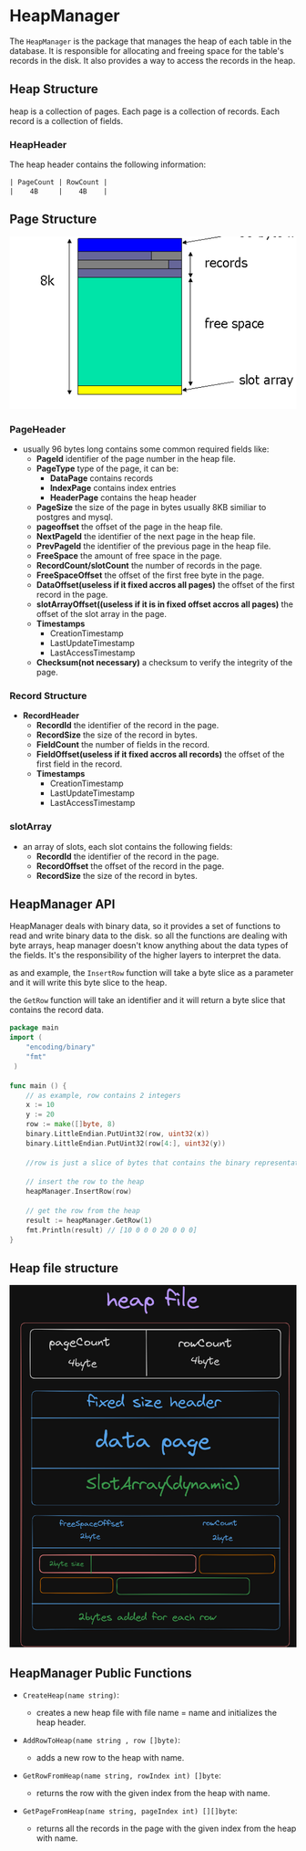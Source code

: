 # HeapManager

The `HeapManager` is the package that manages the heap of each table in the database. It is responsible for allocating and freeing space for the table's records in the disk. It also provides a way to access the records in the heap.

## Heap Structure

heap is a collection of pages. Each page is a collection of records. Each record is a collection of fields.

### HeapHeader

The heap header contains the following information:

```
| PageCount | RowCount |
|    4B     |    4B    |
```

## Page Structure

![ page structure](assets/image.png)

### PageHeader

- usually 96 bytes long contains some common required fields like:
  - **PageId**
    identifier of the page number in the heap file.
  - **PageType**
    type of the page, it can be:
    - **DataPage**
      contains records
    - **IndexPage**
      contains index entries
    - **HeaderPage**
      contains the heap header
  - **PageSize**
    the size of the page in bytes usually 8KB similiar to postgres and mysql.
  - **pageoffset**
    the offset of the page in the heap file.
  - **NextPageId**
    the identifier of the next page in the heap file.
  - **PrevPageId**
    the identifier of the previous page in the heap file.
  - **FreeSpace**
    the amount of free space in the page.
  - **RecordCount/slotCount**
    the number of records in the page.
  - **FreeSpaceOffset**
    the offset of the first free byte in the page.
  - **DataOffset(useless if it fixed accros all pages)**
    the offset of the first record in the page.
  - **slotArrayOffset((useless if it is in fixed offset accros all pages)**
    the offset of the slot array in the page.
  - **Timestamps**
    - CreationTimestamp
    - LastUpdateTimestamp
    - LastAccessTimestamp
  - **Checksum(not necessary)**
    a checksum to verify the integrity of the page.

### Record Structure

- **RecordHeader**
  - **RecordId**
    the identifier of the record in the page.
  - **RecordSize**
    the size of the record in bytes.
  - **FieldCount**
    the number of fields in the record.
  - **FieldOffset(useless if it fixed accros all records)**
    the offset of the first field in the record.
  - **Timestamps**
    - CreationTimestamp
    - LastUpdateTimestamp
    - LastAccessTimestamp

### slotArray

- an array of slots, each slot contains the following fields:
  - **RecordId**
    the identifier of the record in the page.
  - **RecordOffset**
    the offset of the record in the page.
  - **RecordSize**
    the size of the record in bytes.

## HeapManager API

HeapManager deals with binary data, so it provides a set of functions to read and write binary data to the disk. so all the functions are dealing with byte arrays, heap manager doesn't know anything about the data types of the fields. It's the responsibility of the higher layers to interpret the data.

as and example, the `InsertRow` function will take a byte slice as a parameter and it will write this byte slice to the heap.

the `GetRow` function will take an identifier and it will return a byte slice that contains the record data.

```go
package main
import (
    "encoding/binary"
    "fmt"
 )

func main () {
    // as example, row contains 2 integers
    x := 10
    y := 20
    row := make([]byte, 8)
    binary.LittleEndian.PutUint32(row, uint32(x))
    binary.LittleEndian.PutUint32(row[4:], uint32(y))

    //row is just a slice of bytes that contains the binary representation of the 2 integers

    // insert the row to the heap
    heapManager.InsertRow(row)

    // get the row from the heap
    result := heapManager.GetRow(1)
    fmt.Println(result) // [10 0 0 0 20 0 0 0]
}

```

## Heap file structure

![ page structure](assets/heapfile.png)

## HeapManager Public Functions

- `CreateHeap(name string)`:

  - creates a new heap file with file name = name and initializes the heap header.

- `AddRowToHeap(name string , row []byte)`:

  - adds a new row to the heap with name.

- `GetRowFromHeap(name string, rowIndex int) []byte`:

  - returns the row with the given index from the heap with name.

- `GetPageFromHeap(name string, pageIndex int) [][]byte`:
  - returns all the records in the page with the given index from the heap with name.
